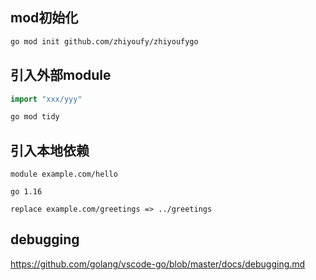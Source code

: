 
## mod初始化

```bash
go mod init github.com/zhiyoufy/zhiyoufygo
```

## 引入外部module

```go
import "xxx/yyy"
```
```bash
go mod tidy
```

## 引入本地依赖

```text title="go.mod"
module example.com/hello

go 1.16

replace example.com/greetings => ../greetings
```

## debugging

<https://github.com/golang/vscode-go/blob/master/docs/debugging.md>
